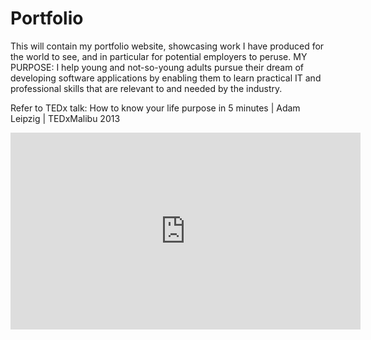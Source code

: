 # Portfolio
This will contain my portfolio website, showcasing work I have produced for the world to see, and in particular for potential employers to peruse.
MY PURPOSE:
I help young and not-so-young adults pursue their dream of developing software applications by enabling them to learn practical IT and professional skills that are relevant to and needed by the industry. 

Refer to TEDx talk: How to know your life purpose in 5 minutes | Adam Leipzig | TEDxMalibu 2013
<iframe width="560" height="315" src="https://www.youtube.com/embed/vVsXO9brK7M" frameborder="0" allowfullscreen></iframe> 
